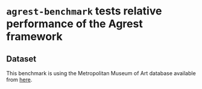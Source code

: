 # `agrest-benchmark` tests relative performance of the Agrest framework


## Dataset

This benchmark is using the Metropolitan Museum of Art database available from [here](https://github.com/andrus/met-data).
